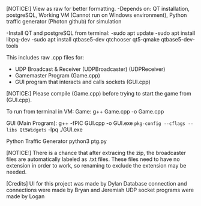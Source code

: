 [NOTICE:]
View as raw for better formatting.
-Depends on: QT installation, postgreSQL, Working VM (Cannot run on Windows environment), Python traffic generator (Photon github) for simulation

-Install QT and postgreSQL from terminal:
-sudo apt update
-sudo apt install libpq-dev
-sudo apt install qtbase5-dev qtchooser qt5-qmake qtbase5-dev-tools

This includes raw .cpp files for:
- UDP Broadcast & Receiver (UDPBroadcaster) (UDPReceiver)
- Gamemaster Program (Game.cpp)
- GUI program that interacts and calls sockets (GUI.cpp)

[NOTICE:] 
Please compile (Game.cpp) before trying to start the game from (GUI.cpp).

To run from terminal in VM:
Game:
  g++ Game.cpp -o Game.cpp

GUI (Main Program):
  g++ -fPIC GUI.cpp -o GUI.exe `pkg-config --cflags --libs Qt5Widgets` -lpq
  ./GUI.exe

Python Traffic Generator
  python3 ptg.py

[NOTICE:] 
There is a chance that after extracing the zip, the broadcaster files are automatically labeled as .txt files.
These files need to have no extension in order to work, so renaming to exclude the extension may be needed.

[Credits]
UI for this project was made by Dylan
Database connection and connections were made by Bryan and Jeremiah
UDP socket programs were made by Logan
